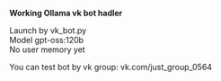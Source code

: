**Working Ollama vk bot hadler**

Launch by vk_bot.py <br />
Model gpt-oss:120b <br />
No user memory yet <br />

You can test bot by vk group: vk.com/just_group_0564
